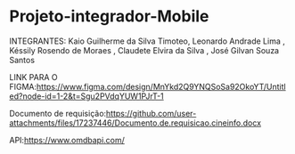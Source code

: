 # Projeto-integrador-Mobile

INTEGRANTES:
Kaio Guilherme da Silva Timoteo, Leonardo Andrade Lima , Késsily Rosendo de Moraes , Claudete Elvira da Silva , José Gilvan Souza Santos

LINK PARA O FIGMA:https://www.figma.com/design/MnYkd2Q9YNQSoSa92OkoYT/Untitled?node-id=1-2&t=Sgu2PVdqYUW1PJrT-1


Documento de requisição:https://github.com/user-attachments/files/17237446/Documento.de.requisicao.cineinfo.docx

API:https://www.omdbapi.com/
